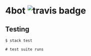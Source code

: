 # 4bot ![travis badge](https://travis-ci.com/tkshnwesper/4bot.svg?branch=master)

## Testing

```ShellSession
$ stack test

# test suite runs
```
